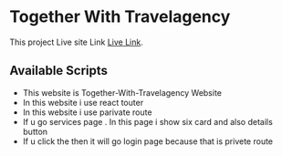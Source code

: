 #  Together With Travelagency
This project Live site Link [Live Link](https://together-with-travelagency.web.app).

## Available Scripts

<ul>
<li>This website is Together-With-Travelagency Website</li>
<li>In this website i use react touter</li>
<li>In this website i use parivate route</li>
<li>If u go services page . In this page i show six card and also details button</li>
<li>If u click the then it will go login page because that is privete route </li>
</ul>